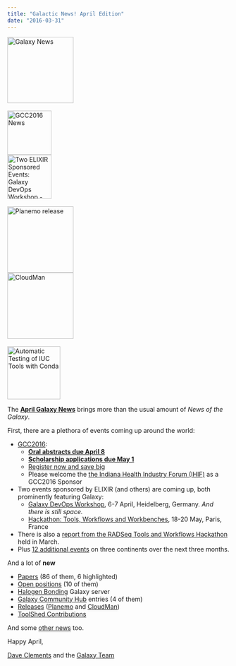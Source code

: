 ```yaml
---
title: "Galactic News! April Edition"
date: "2016-03-31"
---
```

<div class='right'>
<a href='/src/galaxy-updates/2016-04/index.md'><img src="/src/images/galaxy-logos/GalaxyNews.png" alt="Galaxy News" width=150 /></a><br />
<br />
<div class='right'>
<a href='/src/galaxy-updates/2016-04/index.md#gcc2016'><img src="/src/images/logos/GCC2016LogoTallBig.png" alt="GCC2016 News" width="100" /></a><br />
<a href='/src/galaxy-updates/2016-04/index.md#galaxy-devops-workshop---heidelberg-6-7-april'><img src="/src/images/logos/ElixirNoTextLogo.png" alt="Two ELIXIR Sponsored Events: Galaxy DevOps Workshop - Galaxy and Galaxy tools deployment strategies; Hackathon: Tools, Workflows and Workbenches" width="100" /></a>
</div><br />
<a href='/src/galaxy-updates/2016-04/index.md#planemo-0240'><img src="/src/images/logos/PlanemoLogo.png" alt="Planemo release" width="150" /></a><br />
<a href='/src/galaxy-updates/2016-04/index.md#cloudman-1603'><img src="/src/images/galaxy-logos/cloudman-logo.jpg" alt="CloudMan" width="150" /></a><br />
<div class='center'><br />
<a href='/src/galaxy-updates/2016-04/index.md#automatic-testing-of-iuc-tools-with-conda'><img src="/src/images/logos/Conda_480.png" alt="Automatic Testing of IUC Tools with Conda" width="120" /></a>
</div></div>

The **[April Galaxy News](/src/galaxy-updates/2016-04/index.md)** brings more than the usual amount of *News of the Galaxy*.  

First, there are a plethora of events coming up around the world:

* [GCC2016](/src/galaxy-updates/2016-04/index.md#gcc2016):
  * **[Oral abstracts due April 8](/src/galaxy-updates/2016-04/index.md#gcc2016-abstract-deadline-extended-to-april-8)**
  * **[Scholarship applications due May 1](/src/galaxy-updates/2016-04/index.md#scholarships-application-deadline-is-may-1)**
  * [Register now and save big](/src/galaxy-updates/2016-04/index.md#gcc2016-early-registration)
  * Please welcome the [the Indiana Health Industry Forum (IHIF)](/src/galaxy-updates/2016-04/index.md#sponsors) as a GCC2016 Sponsor
* Two events sponsored by ELIXIR (and others) are coming up, both prominently featuring Galaxy:
  * [Galaxy DevOps Workshop](/src/galaxy-updates/2016-04/index.md#galaxy-devops-workshop---heidelberg-6-7-april), 6-7 April, Heidelberg, Germany.  *And there is still space.*
  * [Hackathon: Tools, Workflows and Workbenches](/src/galaxy-updates/2016-04/index.md#hackathon-tools-workflows-and-workbenches-18-20-may), 18-20 May, Paris, France
* There is also a [report from the RADSeq Tools and Workflows Hackathon](/src/galaxy-updates/2016-04/index.md#report-iuc-contribution-fest---radseq-tools-and-workflows) held in March.
* Plus [12 additional events](/src/galaxy-updates/2016-04/index.md#upcoming-events) on three continents over the next three months.

And a lot of **new**
* [Papers](/src/galaxy-updates/2016-04/index.md#new-papers) (86 of them, 6 highlighted)
* [Open positions](/src/galaxy-updates/2016-04/index.md#whos-hiring) (10 of them)
* [Halogen Bonding](/src/galaxy-updates/2016-04/index.md#new-public-galaxy-servers) Galaxy server
* [Galaxy Community Hub](/src/galaxy-updates/2016-04/index.md#galaxy-community-hubs) entries (4 of them)
* [Releases](/src/galaxy-updates/2016-04/index.md#releases) ([Planemo](/src/galaxy-updates/2016-04/index.md#planemo-0240) and [CloudMan](/src/galaxy-updates/2016-04/index.md#cloudman-1603))
* [ToolShed Contributions](/src/galaxy-updates/2016-04/index.md#toolshed-contributions)

And some [other news](/src/galaxy-updates/2016-04/index.md#other-news) too.

Happy April,

[Dave Clements](/people/dave-clements/index.md) and the [Galaxy Team](/src/galaxy-team/)
